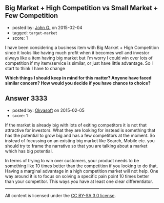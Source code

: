 ## Big Market + High Competition vs Small Market + Few Competition

- posted by: [John G.](https://stackexchange.com/users/4594105/john-g) on 2015-02-04
- tagged: `target-market`
- score: 1

<p>I have been considering a business item with Big Market + High Competition since it looks like having much profit when it becomes well and investor always like a item having big market but I'm worry I could win over lots of competition if my item/service is similar, or just have little advantage. So I start to think I have to change</p>

<p><strong>Which things I should keep in mind for this matter? Anyone have faced similar concern?
How would you decide if you have chance to choice?</strong></p>



## Answer 3333

- posted by: [Okyasoft](https://stackexchange.com/users/294248/okyasoft) on 2015-02-05
- score: 1

<p>If the market is already big with lots of exiting competitors it is not that attractive for investors. What they are looking for instead is something that has the potential to grow big and has a few competitors at the moment. So instead of focussing on an existing big market like Search, Mobile etc. you should try to frame the narrative so that you are talking about a market which has big potential.</p>

<p>In terms of trying to win over customers, your product needs to be something like 10 times better than the competition if you looking to do that. Having a marginal advantage in a high competition market will not help. One way around it is to focus on solving a specific pain point 10 times better than your competitor. This ways you have at least one clear differentiator.</p>




---

All content is licensed under the [CC BY-SA 3.0 license](https://creativecommons.org/licenses/by-sa/3.0/).
